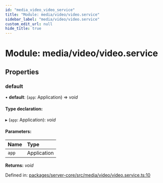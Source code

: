 ```yaml
---
id: "media_video_video_service"
title: "Module: media/video/video.service"
sidebar_label: "media/video/video.service"
custom_edit_url: null
hide_title: true
---
```


# Module: media/video/video.service

## Properties

### default

• **default**: (`app`: Application) => *void*

#### Type declaration:

▸ (`app`: Application): *void*

#### Parameters:

| Name | Type |
| :------ | :------ |
| `app` | Application |

**Returns:** *void*

Defined in: [packages/server-core/src/media/video/video.service.ts:10](https://github.com/xr3ngine/xr3ngine/blob/2d83606b6/packages/server-core/src/media/video/video.service.ts#L10)
